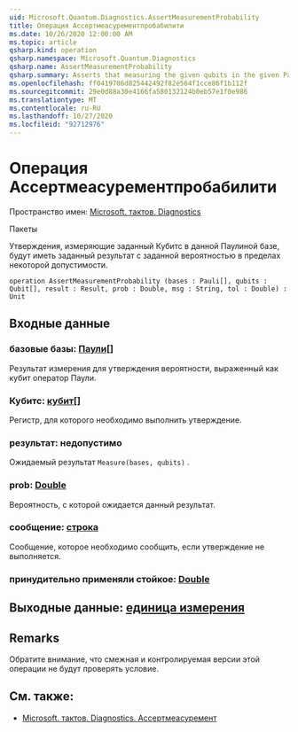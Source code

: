 ```yaml
---
uid: Microsoft.Quantum.Diagnostics.AssertMeasurementProbability
title: Операция Ассертмеасурементпробабилити
ms.date: 10/26/2020 12:00:00 AM
ms.topic: article
qsharp.kind: operation
qsharp.namespace: Microsoft.Quantum.Diagnostics
qsharp.name: AssertMeasurementProbability
qsharp.summary: Asserts that measuring the given qubits in the given Pauli basis will have the given result with the given probability, within some tolerance.
ms.openlocfilehash: ff0419706d825442492f82e564f1cce86f1b112f
ms.sourcegitcommit: 29e0d88a30e4166fa580132124b0eb57e1f0e986
ms.translationtype: MT
ms.contentlocale: ru-RU
ms.lasthandoff: 10/27/2020
ms.locfileid: "92712976"
---
```

# <a name="assertmeasurementprobability-operation"></a>Операция Ассертмеасурементпробабилити

Пространство имен: [Microsoft. тактов. Diagnostics](xref:Microsoft.Quantum.Diagnostics)

Пакеты [](https://nuget.org/packages/)


Утверждения, измеряющие заданный Кубитс в данной Паулиной базе, будут иметь заданный результат с заданной вероятностью в пределах некоторой допустимости.

```qsharp
operation AssertMeasurementProbability (bases : Pauli[], qubits : Qubit[], result : Result, prob : Double, msg : String, tol : Double) : Unit
```


## <a name="input"></a>Входные данные

### <a name="bases--pauli"></a>базовые базы: [Паули](xref:microsoft.quantum.lang-ref.pauli)[]

Результат измерения для утверждения вероятности, выраженный как кубит оператор Паули.


### <a name="qubits--qubit"></a>Кубитс: [кубит](xref:microsoft.quantum.lang-ref.qubit)[]

Регистр, для которого необходимо выполнить утверждение.


### <a name="result--__invalidresult__"></a>результат: __недопустимо <Result>__

Ожидаемый результат `Measure(bases, qubits)` .


### <a name="prob--double"></a>prob: [Double](xref:microsoft.quantum.lang-ref.double)

Вероятность, с которой ожидается данный результат.


### <a name="msg--string"></a>сообщение: [строка](xref:microsoft.quantum.lang-ref.string)

Сообщение, которое необходимо сообщить, если утверждение не выполняется.


### <a name="tol--double"></a>принудительно применяли стойкое: [Double](xref:microsoft.quantum.lang-ref.double)





## <a name="output--unit"></a>Выходные данные: [единица измерения](xref:microsoft.quantum.lang-ref.unit)



## <a name="remarks"></a>Remarks

Обратите внимание, что смежная и контролируемая версии этой операции не будут проверять условие.

## <a name="see-also"></a>См. также:

- [Microsoft. тактов. Diagnostics. Ассертмеасуремент](xref:Microsoft.Quantum.Diagnostics.AssertMeasurement)